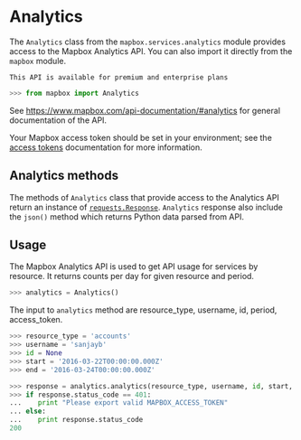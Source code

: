 # Analytics

The `Analytics` class from the `mapbox.services.analytics` module provides
access to the Mapbox Analytics API. You can also import it directly from the
`mapbox` module. 

`This API is available for premium and enterprise plans`

```python
>>> from mapbox import Analytics

```


See https://www.mapbox.com/api-documentation/#analytics for general documentation of the API.

Your Mapbox access token should be set in your environment; see the [access
tokens](access_tokens.md) documentation for more information.

## Analytics methods

The methods of `Analytics` class that provide access to the Analytics API return an instance of 
[`requests.Response`](http://docs.python-requests.org/en/latest/api/#requests.Response). `Analytics` response also include the `json()` method which returns Python data parsed from API.

## Usage

The Mapbox Analytics API is used to get API usage for services by resource. It returns counts per day for given resource and period.

```python
>>> analytics = Analytics()

```

The input to `analytics` method are resource_type, username, id, period, access_token.

```python
>>> resource_type = 'accounts'
>>> username = 'sanjayb'
>>> id = None
>>> start = '2016-03-22T00:00:00.000Z'
>>> end = '2016-03-24T00:00:00.000Z'

```

``` python
>>> response = analytics.analytics(resource_type, username, id, start, end)
>>> if response.status_code == 401:
...    print "Please export valid MAPBOX_ACCESS_TOKEN"
... else:
...    print response.status_code
200

```
